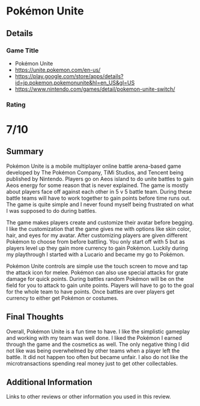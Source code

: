 # Pokémon Unite

## Details

### Game Title

* Pokémon Unite
* https://unite.pokemon.com/en-us/
* https://play.google.com/store/apps/details?id=jp.pokemon.pokemonunite&hl=en_US&gl=US
* https://www.nintendo.com/games/detail/pokemon-unite-switch/

### Rating

# 7/10

## Summary

Pokémon Unite is a mobile multiplayer online battle arena-based game developed by The Pokémon Company, TiMi Studios, and Tencent being published by Nintendo. Players go on Aeos island to do unite battles to gain Aeos energy for some reason that is never explained. The game is mostly about players face off against each other in 5 v 5 battle team. During these battle teams will have to work together to gain points before time runs out. The game is quite simple and I never found myself being frustrated on what I was supposed to do during battles. 

The game makes players create and customize their avatar before begging. I like the customization that the game gives me with options like skin color, hair, and eyes for my avatar. After customizing players are given different Pokémon to choose from before battling. You only start off with 5 but as players level up they gain more currency to gain Pokémon. Luckily during my playthrough I started with a Lucario and became my go to Pokémon. 

Pokémon Unite controls are simple use the touch screen to move and tap the attack icon for melee. Pokémon can also use special attacks for grate damage for quick points. During battles random Pokémon will be on the field for you to attack to gain unite points. Players will have to go to the goal for the whole team to have points. Once battles are over players get currency to either get Pokémon or costumes. 

## Final Thoughts

Overall, Pokémon Unite is a fun time to have. I like the simplistic gameplay and working with my team was well done. I liked the Pokémon I earned through the game and the cosmetics as well. The only negative thing I did not like was being overwhelmed by other teams when a player left the battle. It did not happen too often but became unfair. I also do not like the microtransactions spending real money just to get other collectables.

## Additional Information

Links to other reviews or other information you used in this review.
